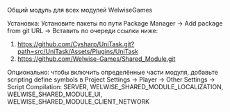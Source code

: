 Общий модуль для всех модулей WelwiseGames

Установка: 
Установите пакеты по пути Package Manager -> Add package from git URL -> Вставить по очереди ссылки ниже:

1. https://github.com/Cysharp/UniTask.git?path=src/UniTask/Assets/Plugins/UniTask
2. https://github.com/Welwise-Games/Shared_Module.git

Опционально: чтобы включить определённые части модуля, добавьте scripting define symbols в Project Settings -> Player -> Other Settings -> Script Compilation:
SERVER, WELWISE_SHARED_MODULE_LOCALIZATION, WELWISE_SHARED_MODULE_UI, WELWISE_SHARED_MODULE_CLIENT_NETWORK
